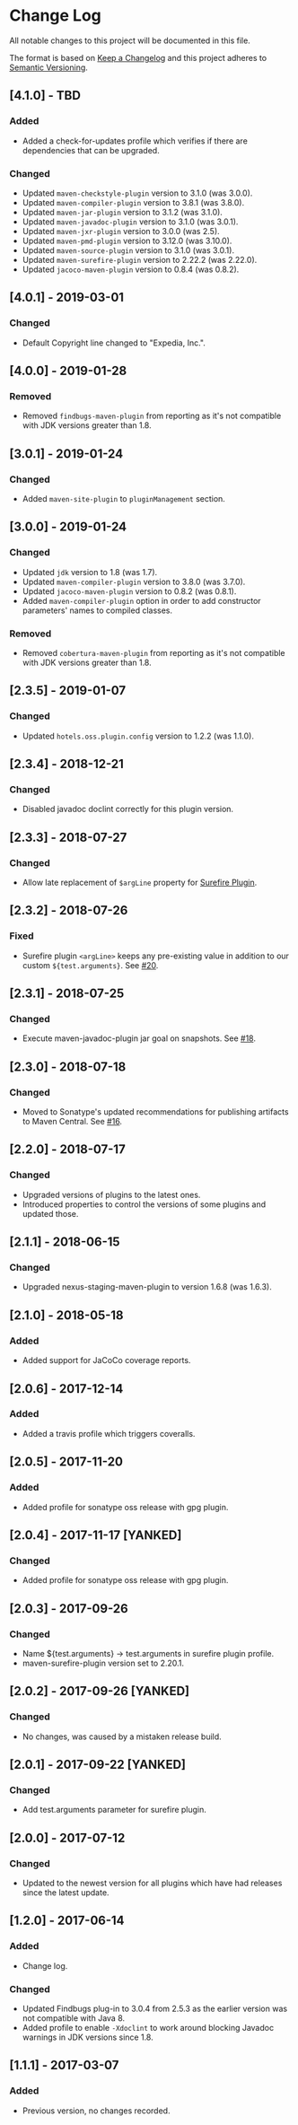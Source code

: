 # Change Log
All notable changes to this project will be documented in this file.

The format is based on [Keep a Changelog](http://keepachangelog.com/)
and this project adheres to [Semantic Versioning](http://semver.org/).

## [4.1.0] - TBD
### Added
- Added a check-for-updates profile which verifies if there are dependencies that can be upgraded.
### Changed
- Updated `maven-checkstyle-plugin` version to 3.1.0 (was 3.0.0).
- Updated `maven-compiler-plugin` version to 3.8.1 (was 3.8.0).
- Updated `maven-jar-plugin` version to 3.1.2 (was 3.1.0).
- Updated `maven-javadoc-plugin` version to 3.1.0 (was 3.0.1).
- Updated `maven-jxr-plugin` version to 3.0.0 (was 2.5).
- Updated `maven-pmd-plugin` version to 3.12.0 (was 3.10.0).
- Updated `maven-source-plugin` version to 3.1.0 (was 3.0.1).
- Updated `maven-surefire-plugin` version to 2.22.2 (was 2.22.0).
- Updated `jacoco-maven-plugin` version to 0.8.4 (was 0.8.2).

## [4.0.1] - 2019-03-01
### Changed
- Default Copyright line changed to "Expedia, Inc.".

## [4.0.0] - 2019-01-28
### Removed
- Removed `findbugs-maven-plugin` from reporting as it's not compatible with JDK versions greater than 1.8.

## [3.0.1] - 2019-01-24
### Changed
- Added `maven-site-plugin` to `pluginManagement` section.

## [3.0.0] - 2019-01-24
### Changed
- Updated `jdk` version to 1.8 (was 1.7).
- Updated `maven-compiler-plugin` version to 3.8.0 (was 3.7.0).
- Updated `jacoco-maven-plugin` version to 0.8.2 (was 0.8.1).
- Added `maven-compiler-plugin` option in order to add constructor parameters' names to compiled classes.

### Removed
- Removed `cobertura-maven-plugin` from reporting as it's not compatible with JDK versions greater than 1.8.

## [2.3.5] - 2019-01-07
### Changed
- Updated `hotels.oss.plugin.config` version to 1.2.2 (was 1.1.0).

## [2.3.4] - 2018-12-21
### Changed
- Disabled javadoc doclint correctly for this plugin version.

## [2.3.3] - 2018-07-27
### Changed
- Allow late replacement of `$argLine` property for [Surefire Plugin](https://maven.apache.org/surefire/maven-surefire-plugin/test-mojo.html#argLine). 

## [2.3.2] - 2018-07-26
### Fixed
- Surefire plugin `<argLine>` keeps any pre-existing value in addition to our custom `${test.arguments}`. See [#20](https://github.com/HotelsDotCom/hotels-oss-parent/issues/20). 

## [2.3.1] - 2018-07-25
### Changed
- Execute maven-javadoc-plugin jar goal on snapshots. See [#18](https://github.com/HotelsDotCom/hotels-oss-parent/issues/18).

## [2.3.0] - 2018-07-18
### Changed
- Moved to Sonatype's updated recommendations for publishing artifacts to Maven Central. See [#16](https://github.com/HotelsDotCom/hotels-oss-parent/issues/16).

## [2.2.0] - 2018-07-17
### Changed
- Upgraded versions of plugins to the latest ones.
- Introduced properties to control the versions of some plugins and updated those.

## [2.1.1] - 2018-06-15
### Changed
- Upgraded nexus-staging-maven-plugin to version 1.6.8 (was 1.6.3).

## [2.1.0] - 2018-05-18
### Added
- Added support for JaCoCo coverage reports.

## [2.0.6] - 2017-12-14
### Added
- Added a travis profile which triggers coveralls.

## [2.0.5] - 2017-11-20
### Added
- Added profile for sonatype oss release with gpg plugin.

## [2.0.4] - 2017-11-17 [YANKED]
### Changed
- Added profile for sonatype oss release with gpg plugin.

## [2.0.3] - 2017-09-26
### Changed
- Name ${test.arguments} -> test.arguments in surefire plugin profile.
- maven-surefire-plugin version set to 2.20.1.

## [2.0.2] - 2017-09-26 [YANKED]
### Changed
- No changes, was caused by a mistaken release build.

## [2.0.1] - 2017-09-22 [YANKED]
### Changed
- Add test.arguments parameter for surefire plugin.

## [2.0.0] - 2017-07-12
### Changed
- Updated to the newest version for all plugins which have had releases since the latest update.

## [1.2.0] - 2017-06-14
### Added
- Change log.
### Changed
- Updated Findbugs plug-in to 3.0.4 from 2.5.3 as the earlier version was not compatible with Java 8.
- Added profile to enable `-Xdoclint` to work around blocking Javadoc warnings in JDK versions since 1.8.

## [1.1.1] - 2017-03-07
### Added
- Previous version, no changes recorded.
